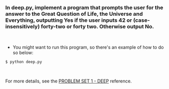 ### In deep.py, implement a program that prompts the user for the answer to the Great Question of Life, the Universe and Everything, outputting Yes if the user inputs 42 or (case-insensitively) forty-two or forty two. Otherwise output No.

<br />

* You might want to run this program, so there's an example of how to do so below:

```
$ python deep.py
```

<br />

For more details, see the [PROBLEM SET 1 - DEEP](https://cs50.harvard.edu/python/2022/psets/1/deep/) reference.
